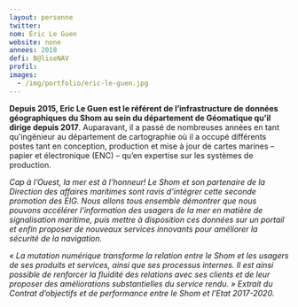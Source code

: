 ```yaml
---
layout: personne
twitter: 
nom: Éric Le Guen
website: none
annees: 2018
defi: B@liseNAV
profil:
images:
  - /img/portfolio/eric-le-guen.jpg
---
```


**Depuis 2015, Eric Le Guen est le référent de l’infrastructure de
données géographiques du Shom au sein du département de Géomatique
qu’il dirige depuis 2017**. Auparavant, il a passé de nombreuses
années en tant qu’ingénieur au département de cartographie où il a
occupé différents postes tant en conception, production et mise à jour
de cartes marines – papier et électronique (ENC) – qu’en expertise sur
les systèmes de production.

*Cap à l’Ouest, la mer est à l’honneur! Le Shom et son partenaire de
la Direction des affaires maritimes sont ravis d’intégrer cette
seconde promotion des EIG.  Nous allons tous ensemble démontrer que
nous pouvons accélérer l’information des usagers de la mer en matière
de signalisation maritime, puis mettre à disposition ces données sur
un portail et enfin proposer de nouveaux services innovants pour
améliorer la sécurité de la navigation.*

*« La mutation numérique transforme la relation entre le Shom et les
usagers de ses produits et services, ainsi que ses processus internes.
Il est ainsi possible de renforcer la fluidité des relations avec ses
clients et de leur proposer des améliorations substantielles du
service rendu. » Extrait du Contrat d’objectifs et de performance
entre le Shom et l’Etat 2017-2020.*
